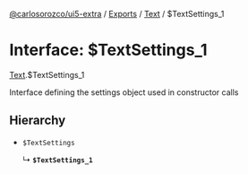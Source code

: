 [@carlosorozco/ui5-extra](../README.md) / [Exports](../modules.md) / [Text](../modules/Text.md) / $TextSettings\_1

# Interface: $TextSettings\_1

[Text](../modules/Text.md).$TextSettings_1

Interface defining the settings object used in constructor calls

## Hierarchy

- `$TextSettings`

  ↳ **`$TextSettings_1`**
